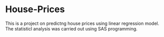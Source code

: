 # House-Prices
 This is a project on predictng house prices using linear regression model.
 The statisticl analysis was carried out using SAS programming.
 
